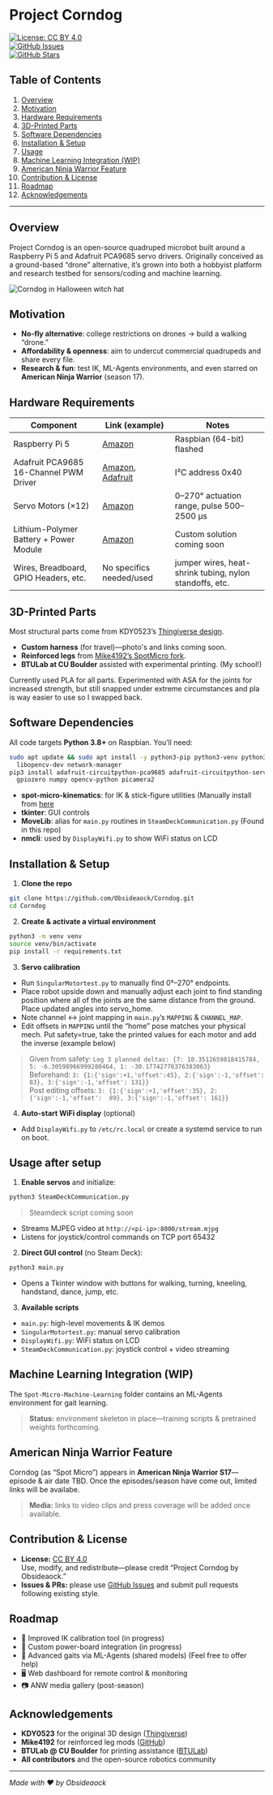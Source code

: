 # Project Corndog

[![License: CC BY 4.0](https://img.shields.io/badge/License-CC%20BY%204.0-lightgrey.svg)](https://creativecommons.org/licenses/by/4.0/)  
[![GitHub Issues](https://img.shields.io/github/issues/Obsideaock/Corndog.svg)](https://github.com/Obsideaock/Corndog/issues)  
[![GitHub Stars](https://img.shields.io/github/stars/Obsideaock/Corndog.svg)](https://github.com/Obsideaock/Corndog/stargazers)

## Table of Contents

1. [Overview](#overview)  
2. [Motivation](#motivation)  
3. [Hardware Requirements](#hardware-requirements)  
4. [3D-Printed Parts](#3d-printed-parts)  
5. [Software Dependencies](#software-dependencies)  
6. [Installation & Setup](#installation--setup)  
7. [Usage](#usage)  
8. [Machine Learning Integration (WIP)](#machine-learning-integration-wip)  
9. [American Ninja Warrior Feature](#american-ninja-warrior-feature)  
10. [Contribution & License](#contribution--license)  
11. [Roadmap](#roadmap)  
12. [Acknowledgements](#acknowledgements)  

---

## Overview
Project Corndog is an open-source quadruped microbot built around a Raspberry Pi 5 and Adafruit PCA9685 servo drivers. Originally conceived as a ground-based “drone” alternative, it’s grown into both a hobbyist platform and research testbed for sensors/coding and machine learning.

![Corndog in Halloween witch hat](/Assets/IMG_4835.jpg)

## Motivation
- **No-fly alternative**: college restrictions on drones → build a walking “drone.”  
- **Affordability & openness**: aim to undercut commercial quadrupeds and share every file.  
- **Research & fun**: test IK, ML-Agents environments, and even starred on **American Ninja Warrior** (season 17).

## Hardware Requirements
| Component                                | Link (example)                                          | Notes                                                         |
|------------------------------------------|---------------------------------------------------------|---------------------------------------------------------------|
| Raspberry Pi 5                           | [Amazon](https://a.co/d/dEzpuJt)                                                | Raspbian (64-bit) flashed                                    |
| Adafruit PCA9685 16-Channel PWM Driver   | [Amazon](https://a.co/d/57Q8URR), [Adafruit](https://www.adafruit.com/product/815)                                    | I²C address 0x40                                              |
| Servo Motors (×12)                       | [Amazon](https://a.co/d/4C4s5K8)                                                | 0–270° actuation range, pulse 500–2500 µs                    |
| Lithium-Polymer Battery + Power Module   | [Amazon](https://a.co/d/3LN6lL5)                                                | Custom solution coming soon                                 |
| Wires, Breadboard, GPIO Headers, etc.    | No specifics needed/used                                 | jumper wires, heat-shrink tubing, nylon standoffs, etc.      |

## 3D-Printed Parts
Most structural parts come from KDY0523’s [Thingiverse design](https://www.thingiverse.com/thing:3445283).  
- **Custom harness** (for travel)—photo's and links coming soon.  
- **Reinforced legs** from [Mike4192’s SpotMicro fork](https://github.com/mike4192/spotMicro).  
- **BTULab at CU Boulder** assisted with experimental printing. (My school!)

Currently used PLA for all parts. Experimented with ASA for the joints for increased strength, but still snapped under extreme circumstances and pla is way easier to use so I swapped back.

## Software Dependencies
All code targets **Python 3.8+** on Raspbian. You’ll need:

```bash
sudo apt update && sudo apt install -y python3-pip python3-venv python3-tk \
  libopencv-dev network-manager
pip3 install adafruit-circuitpython-pca9685 adafruit-circuitpython-servokit \
  gpiozero numpy opencv-python picamera2
```

- **spot-micro-kinematics**: for IK & stick-figure utilities   (Manually install from [here](https://github.com/mike4192/spot_micro_kinematics_python/tree/master) 
- **tkinter**: GUI controls  
- **MoveLib**: alias for `main.py` routines in `SteamDeckCommunication.py`  (Found in this repo)
- **nmcli**: used by `DisplayWifi.py` to show WiFi status on LCD  

## Installation & Setup

1. **Clone the repo**  
```bash
git clone https://github.com/Obsideaock/Corndog.git
cd Corndog
```

2. **Create & activate a virtual environment**  
```bash
python3 -m venv venv
source venv/bin/activate
pip install -r requirements.txt
```

3. **Servo calibration**  
- Run `SingularMotortest.py` to manually find 0°–270° endpoints.
- Place robot upside down and manually adjust each joint to find standing position where all of the joints are the same distance from the ground. Place updated angles into servo_home.
- Note channel ↔ joint mapping in `main.py`’s `MAPPING` & `CHANNEL_MAP`.  
- Edit offsets in `MAPPING` until the “home” pose matches your physical mech. Put safety=true, take the printed values for each motor and add the inverse (example below)
> Given from safety: ```Leg 3 planned deltas: {7: 10.3512659818415784, 5: -6.30598966999280464, 1: -30.17742776376383063}```\
> Beforehand: ```3: {1:{'sign':+1,'offset':45}, 2:{'sign':-1,'offset':  83}, 3:{'sign':-1,'offset': 131}}```\
> Post editing offsets: ```3: {1:{'sign':+1,'offset':35}, 2:{'sign':-1,'offset':  89}, 3:{'sign':-1,'offset': 161}}```

4. **Auto-start WiFi display** (optional)  
- Add `DisplayWifi.py` to `/etc/rc.local` or create a systemd service to run on boot.


## Usage after setup

1. **Enable servos** and initialize:  
```bash
python3 SteamDeckCommunication.py
```
> Steamdeck script coming soon

- Streams MJPEG video at `http://<pi-ip>:8000/stream.mjpg`  
- Listens for joystick/control commands on TCP port 65432

2. **Direct GUI control** (no Steam Deck):  
```bash
python3 main.py
```

- Opens a Tkinter window with buttons for walking, turning, kneeling, handstand, dance, jump, etc.

3. **Available scripts**  
- `main.py`: high-level movements & IK demos  
- `SingularMotortest.py`: manual servo calibration  
- `DisplayWifi.py`: WiFi status on LCD  
- `SteamDeckCommunication.py`: joystick control + video streaming  

## Machine Learning Integration (WIP)

The `Spot-Micro-Machine-Learning` folder contains an ML-Agents environment for gait learning.  
> **Status:** environment skeleton in place—training scripts & pretrained weights forthcoming.

## American Ninja Warrior Feature

Corndog (as “Spot Micro”) appears in **American Ninja Warrior S17**—episode & air date TBD. Once the episodes/season have come out, limited links will be availabe.
> **Media:** links to video clips and press coverage will be added once available.

## Contribution & License

- **License:** [CC BY 4.0](https://creativecommons.org/licenses/by/4.0/)  
  Use, modify, and redistribute—please credit “Project Corndog by Obsideaock.”  
- **Issues & PRs:** please use [GitHub Issues](https://github.com/Obsideaock/Corndog/issues) and submit pull requests following existing style.

## Roadmap

- 🔧 Improved IK calibration tool (in progress)  
- 🔋 Custom power-board integration  (in progress)
- 🦾 Advanced gaits via ML-Agents (shared models) (Feel free to offer help)
- 🖥️ Web dashboard for remote control & monitoring  
- 📷 ANW media gallery (post-season)

## Acknowledgements

- **KDY0523** for the original 3D design ([Thingiverse](https://www.thingiverse.com/thing:3445283))  
- **Mike4192** for reinforced leg mods ([GitHub](https://github.com/mike4192/spotMicro))  
- **BTULab @ CU Boulder** for printing assistance ([BTULab](https://www.colorado.edu/atlas/btu-lab))
- **All contributors** and the open-source robotics community  

---

*Made with ❤️ by Obsideaock*

